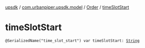 [upsdk](../../index.md) / [com.urbanpiper.upsdk.model](../index.md) / [Order](index.md) / [timeSlotStart](./time-slot-start.md)

# timeSlotStart

`@SerializedName("time_slot_start") var timeSlotStart: `[`String`](https://kotlinlang.org/api/latest/jvm/stdlib/kotlin/-string/index.html)